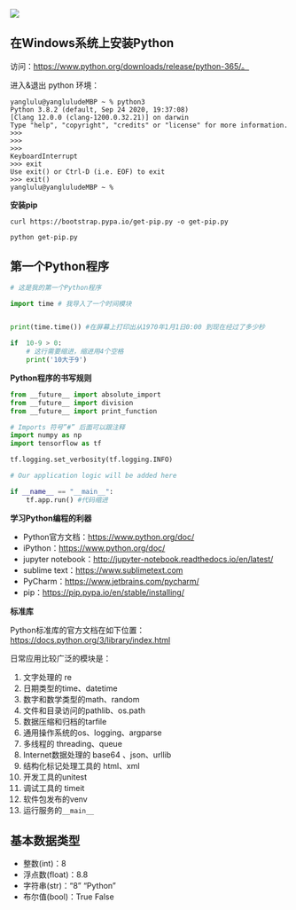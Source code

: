 ![](https://cdn.jsdelivr.net/gh/studeyang/technotes@master/Python/零基础学Python/python_knowledge_map.jpg)

## 在Windows系统上安装Python

访问：https://www.python.org/downloads/release/python-365/。

进入&退出 python 环境：

```shell
yanglulu@yangluludeMBP ~ % python3
Python 3.8.2 (default, Sep 24 2020, 19:37:08) 
[Clang 12.0.0 (clang-1200.0.32.21)] on darwin
Type "help", "copyright", "credits" or "license" for more information.
>>> 
>>> 
>>> 
KeyboardInterrupt
>>> exit
Use exit() or Ctrl-D (i.e. EOF) to exit
>>> exit()
yanglulu@yangluludeMBP ~ %
```

**安装pip**

```shell
curl https://bootstrap.pypa.io/get-pip.py -o get-pip.py
```

```shell
python get-pip.py
```

## 第一个Python程序

```python
# 这是我的第一个Python程序

import time # 我导入了一个时间模块


print(time.time()) #在屏幕上打印出从1970年1月1日0:00 到现在经过了多少秒

if  10-9 > 0:
    # 这行需要缩进，缩进用4个空格
    print('10大于9')
```

**Python程序的书写规则**

```python
from __future__ import absolute_import
from __future__ import division
from __future__ import print_function

# Imports 符号”#” 后面可以跟注释
import numpy as np
import tensorflow as tf

tf.logging.set_verbosity(tf.logging.INFO)

# Our application logic will be added here

if __name__ == "__main__":
    tf.app.run() #代码缩进
```

**学习Python编程的利器**

- Python官方文档：https://www.python.org/doc/
- iPython：https://www.python.org/doc/
- jupyter notebook：http://jupyter-notebook.readthedocs.io/en/latest/
- sublime text：https://www.sublimetext.com
- PyCharm：https://www.jetbrains.com/pycharm/
- pip：https://pip.pypa.io/en/stable/installing/

**标准库**

Python标准库的官方文档在如下位置：https://docs.python.org/3/library/index.html

日常应用比较广泛的模块是：

1. 文字处理的 re
2. 日期类型的time、datetime
3. 数字和数学类型的math、random
4. 文件和目录访问的pathlib、os.path
5. 数据压缩和归档的tarfile
6. 通用操作系统的os、logging、argparse
7. 多线程的 threading、queue
8. Internet数据处理的 base64 、json、urllib
9. 结构化标记处理工具的 html、xml
10. 开发工具的unitest
11. 调试工具的 timeit
12. 软件包发布的venv
13. 运行服务的`__main__`

## 基本数据类型

- 整数(int)：8
- 浮点数(float)：8.8
- 字符串(str)：“8” “Python”
- 布尔值(bool)：True False